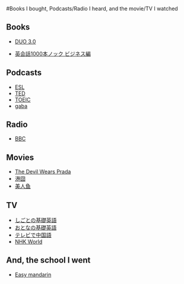#Books I bought, Podcasts/Radio I heard, and the movie/TV I watched

## Books

- [DUO 3.0](http://www.amazon.co.jp/DUO-3-0-%E9%88%B4%E6%9C%A8-%E9%99%BD%E4%B8%80/dp/4900790052)

- [英会話1000本ノック ビジネス編](http://www.cosmopier.com/shoseki/english_14.html)



## Podcasts

- [ESL](https://www.eslpod.com/website/)
- [TED](http://www.ted.com/)
- [TOEIC](http://square.toeic.or.jp/kyouzai/englishupgrader/podcast/)
- [gaba](http://www.gaba.co.jp/podcast/)



## Radio

- [BBC](http://www.bbc.com/news)


## Movies

- [The Devil Wears Prada](http://www.imdb.com/title/tt0458352/)
- [港囧](https://en.wikipedia.org/wiki/Lost_in_Hong_Kong)
- [美人鱼](https://en.wikipedia.org/wiki/The_Mermaid_(2016_film))


## TV

- [しごとの基礎英語](http://cgi2.nhk.or.jp/gogaku/english/jobkiso/)
- [おとなの基礎英語](https://www2.nhk.or.jp/gogaku/english/otokiso/)
- [テレビで中国語](https://www2.nhk.or.jp/gogaku/chinese/tv/)
- [NHK World]()

## And, the school I went

- [Easy mandarin](http://www.easymandarin.cn/)
